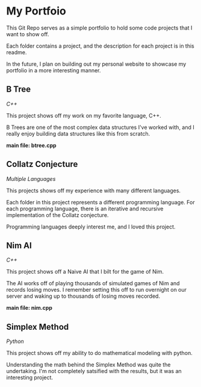 # My Portfoio
This Git Repo serves as a simple portfolio to hold some code projects that I want to show off.

Each folder contains a project, and the description for each project is in this readme.

In the future, I plan on building out my personal website to showcase my portfolio in a more interesting manner.

## B Tree
*C++*

This project shows off my work on my favorite language, C++.

B Trees are one of the most complex data structures I've worked with,
and I really enjoy building data structures like this from scratch.

**main file: btree.cpp**

## Collatz Conjecture
*Multiple Languages*

This projects shows off my experience with many different languages.

Each folder in this project represents a different programming language.
For each programming language, there is an iterative and recursive implementation
of the Collatz conjecture.

Programming languages deeply interest me, and I loved this project.

## Nim AI
*C++*

This project shows off a Naive AI that I bilt for the game of Nim.

The AI works off of playing thousands of simulated games of Nim and records
losing moves. I remember setting this off to run overnight on our server and
waking up to thousands of losing moves recorded.

**main file: nim.cpp**

## Simplex Method
*Python*

This project shows off my ability to do mathematical modeling with python.

Understanding the math behind the Simplex Method was quite the undertaking.
I'm not completely satsified with the results, but it was an interesting project.
